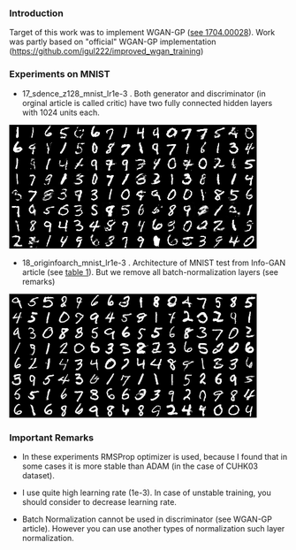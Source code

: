 ﻿### Introduction

Target of this work was to implement WGAN-GP
([see 1704.00028](https://arxiv.org/pdf/1704.00028.pdf)). Work was
partly based on "official" WGAN-GP implementation
(https://github.com/igul222/improved_wgan_training)

### Experiments on MNIST

* 17_sdence_z128_mnist_lr1e-3 .  Both generator and discriminator (in orginal article is called critic) have two fully connected hidden layers with 1024 units each.

![samples](17_sdence_z128_mnist_lr1e-3/samples_020000.png)

* 18_originfoarch_mnist_lr1e-3  . Architecture of MNIST test from Info-GAN article (see [table 1](https://arxiv.org/pdf/1606.03657.pdf)). But we remove all batch-normalization layers (see remarks)

![samples](18_originfoarch_mnist_lr1e-3/samples_020000.png)

### Important Remarks

* In these experiments RMSProp optimizer is used, because I found that in
some cases it is more stable than ADAM (in the case of CUHK03
dataset). 

* I use quite high learning rate (1e-3).  In case of unstable training,
you should consider to decrease learning rate. 

* Batch Normalization cannot be used in discriminator (see WGAN-GP
article). However you can use another types of normalization such
layer normalization.


